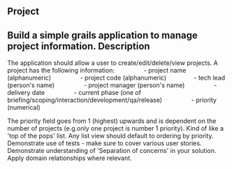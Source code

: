 Project
-------
Build a simple grails application to manage project information.
Description
-----------
The application should allow a user to create/edit/delete/view projects.
A project has the following information:
                - project name (alphanumeric)
                - project code (alphanumeric)
                - tech lead (person's name)
                - project manager (person's name)
                - delivery date
                - current phase (one of briefing/scoping/interaction/development/qa/release)
                - priority (numerical)

The priority field goes from 1 (highest) upwards and is dependent on the number of projects (e.g.only one project is number 1 priority). 
Kind of like a 'top of the pops' list. 
Any list view should default to ordering by priority.
Demonstrate use of tests - make sure to cover various user stories.
Demonstrate understanding of 'Separation of concerns' in your solution.
Apply domain relationships where relevant.